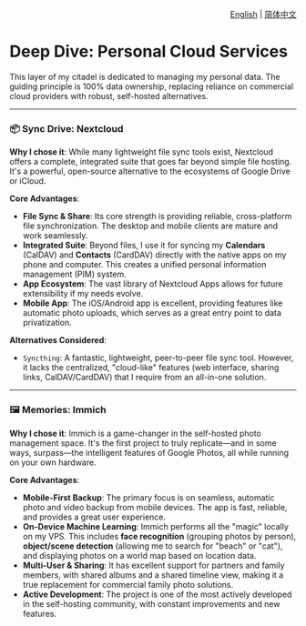 <p align="right">
  <a href="./personal-cloud.md">English</a> | <a href="./personal-cloud_zh-CN.md">简体中文</a>
</p>

# Deep Dive: Personal Cloud Services

This layer of my citadel is dedicated to managing my personal data. The guiding principle is 100% data ownership, replacing reliance on commercial cloud providers with robust, self-hosted alternatives.

---

### 📦 Sync Drive: Nextcloud

**Why I chose it**: While many lightweight file sync tools exist, Nextcloud offers a complete, integrated suite that goes far beyond simple file hosting. It's a powerful, open-source alternative to the ecosystems of Google Drive or iCloud.

**Core Advantages**:
*   **File Sync & Share**: Its core strength is providing reliable, cross-platform file synchronization. The desktop and mobile clients are mature and work seamlessly.
*   **Integrated Suite**: Beyond files, I use it for syncing my **Calendars** (CalDAV) and **Contacts** (CardDAV) directly with the native apps on my phone and computer. This creates a unified personal information management (PIM) system.
*   **App Ecosystem**: The vast library of Nextcloud Apps allows for future extensibility if my needs evolve.
*   **Mobile App**: The iOS/Android app is excellent, providing features like automatic photo uploads, which serves as a great entry point to data privatization.

**Alternatives Considered**:
*   `Syncthing`: A fantastic, lightweight, peer-to-peer file sync tool. However, it lacks the centralized, "cloud-like" features (web interface, sharing links, CalDAV/CardDAV) that I require from an all-in-one solution.

---

### 🖼️ Memories: Immich

**Why I chose it**: Immich is a game-changer in the self-hosted photo management space. It's the first project to truly replicate—and in some ways, surpass—the intelligent features of Google Photos, all while running on your own hardware.

**Core Advantages**:
*   **Mobile-First Backup**: The primary focus is on seamless, automatic photo and video backup from mobile devices. The app is fast, reliable, and provides a great user experience.
*   **On-Device Machine Learning**: Immich performs all the "magic" locally on my VPS. This includes **face recognition** (grouping photos by person), **object/scene detection** (allowing me to search for "beach" or "cat"), and displaying photos on a world map based on location data.
*   **Multi-User & Sharing**: It has excellent support for partners and family members, with shared albums and a shared timeline view, making it a true replacement for commercial family photo solutions.
*   **Active Development**: The project is one of the most actively developed in the self-hosting community, with constant improvements and new features.